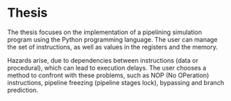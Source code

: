 # Thesis
The thesis focuses on the implementation of a pipelining simulation program
using the Python programming language. The user can manage the set of instructions, 
as well as values in the registers and the memory.

Hazards arise, due to dependencies between instructions (data or procedural), 
which can lead to execution delays. The user chooses a method to confront with these 
problems, such as NOP (No OPeration) instructions, pipeline freezing (pipeline stages 
lock), bypassing and branch prediction.
